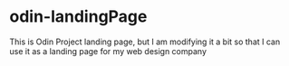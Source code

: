 # odin-landingPage

This is Odin Project landing page, but I am modifying it a bit so that I can use it as a landing page for my web design company
